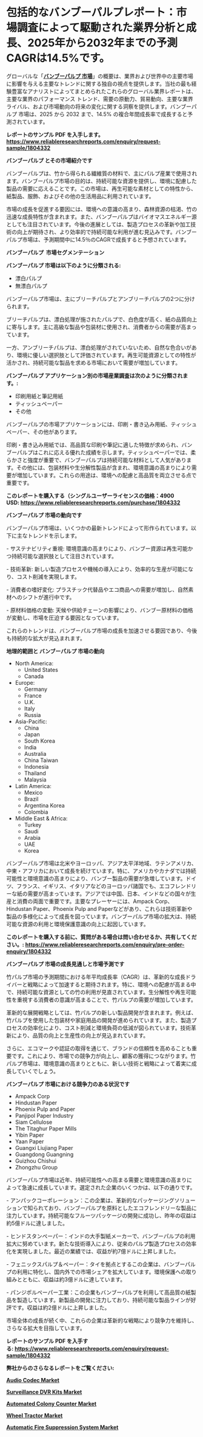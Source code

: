 <p><h1>包括的なバンブーパルプレポート：市場調査によって駆動された業界分析と成長、2025年から2032年までの予測CAGRは14.5%です。</h1></p><p>グローバルな「<a href="https://www.reliableresearchreports.com/bamboo-pulp-r1804332?utm_campaign=110&utm_medium=6&utm_source=Github&utm_content=ia&utm_term=16022025&utm_id=bamboo-pulp"><strong>バンブーパルプ 市場</strong></a>」の概要は、業界および世界中の主要市場に影響を与える主要なトレンドに関する独自の視点を提供します。当社の最も経験豊富なアナリストによってまとめられたこれらのグローバル業界レポートは、主要な業界のパフォーマンス トレンド、需要の原動力、貿易動向、主要な業界ライバル、および市場動向の将来の変化に関する洞察を提供します。バンブーパルプ 市場は、2025 から 2032 まで、14.5% の複合年間成長率で成長すると予測されています。</p>
<p><strong>レポートのサンプル PDF を入手します。</strong><strong><a href="https://www.reliableresearchreports.com/enquiry/request-sample/1804332?utm_campaign=110&utm_medium=6&utm_source=Github&utm_content=ia&utm_term=16022025&utm_id=bamboo-pulp">https://www.reliableresearchreports.com/enquiry/request-sample/1804332</a></strong></p>
<p><strong>バンブーパルプ とその市場紹介です</strong></p>
<p><p>バンブーパルプは、竹から得られる繊維質の材料で、主にパルプ産業で使用されます。バンブーパルプ市場の目的は、持続可能な資源を提供し、環境に配慮した製品の需要に応えることです。この市場は、再生可能な素材としての特性から、紙製品、服飾、およびその他の生活用品に利用されています。</p><p>市場の成長を促進する要因には、環境への意識の高まり、森林資源の枯渇、竹の迅速な成長特性が含まれます。また、バンブーパルプはバイオマスエネルギー源としても注目されています。今後の進展としては、製造プロセスの革新や加工技術の向上が期待され、より効率的で持続可能な利用が進む見込みです。バンブーパルプ市場は、予測期間中に14.5％のCAGRで成長すると予想されています。</p><strong><a href="|AUTHORITHY_DOMAIN_URL|?utm_campaign=110&utm_medium=6&utm_source=Github&utm_content=ia&utm_term=16022025&utm_id=bamboo-pulp"></a></strong></p>
<p><strong>バンブーパルプ&nbsp;</strong><strong>&nbsp;市場セグメンテーション</strong></p>
<p><strong>バンブーパルプ 市場は以下のように分類される:</strong>&nbsp;</p>
<p><ul><li>漂白パルプ</li><li>無漂白パルプ</li></ul></p>
<p><p>バンブーパルプ市場は、主にブリーチパルプとアンブリーチパルプの2つに分けられます。</p><p>ブリーチパルプは、漂白処理が施されたパルプで、白色度が高く、紙の品質向上に寄与します。主に高級な製品や包装材に使用され、消費者からの需要が高まっています。</p><p>一方、アンブリーチパルプは、漂白処理がされていないため、自然な色合いがあり、環境に優しい選択肢として評価されています。再生可能資源としての特性が活かされ、持続可能な製品を求める市場において需要が増加しています。</p></p>
<p><strong> バンブーパルプ アプリケーション別の市場産業調査は次のように分類されます。:</strong></p>
<p><ul><li>印刷用紙と筆記用紙</li><li>ティッシュペーパー</li><li>その他</li></ul></p>
<p><p>バンブーパルプの市場アプリケーションには、印刷・書き込み用紙、ティッシュペーパー、その他があります。</p><p>印刷・書き込み用紙では、高品質な印刷や筆記に適した特徴が求められ、バンブーパルプはこれに応える優れた成績を示します。ティッシュペーパーでは、柔らかさと強度が重要で、バンブーパルプは持続可能な材料として人気があります。その他には、包装材料や生分解性製品が含まれ、環境意識の高まりにより需要が増加しています。これらの用途は、環境への配慮と高品質を両立させる点で重要です。</p></p>
<p><strong>このレポートを購入する（シングルユーザーライセンスの価格：4900 USD:</strong><strong>&nbsp;<a href="https://www.reliableresearchreports.com/purchase/1804332?utm_campaign=110&utm_medium=6&utm_source=Github&utm_content=ia&utm_term=16022025&utm_id=bamboo-pulp">https://www.reliableresearchreports.com/purchase/1804332</a></strong></p>
<p><strong>バンブーパルプ 市場の動向です</strong></p>
<p><p>バンブーパルプ市場は、いくつかの最新トレンドによって形作られています。以下に主なトレンドを示します。</p><p>- サステナビリティ重視: 環境意識の高まりにより、バンブー資源は再生可能かつ持続可能な選択肢として注目されています。</p><p>- 技術革新: 新しい製造プロセスや機械の導入により、効率的な生産が可能になり、コスト削減を実現します。</p><p>- 消費者の嗜好変化: プラスチック代替品やエコ商品への需要が増加し、自然素材へのシフトが進行中です。</p><p>- 原材料価格の変動: 天候や供給チェーンの影響により、バンブー原材料の価格が変動し、市場を圧迫する要因となっています。</p><p>これらのトレンドは、バンブーパルプ市場の成長を加速させる要因であり、今後も持続的な拡大が見込まれます。</p></p>
<p><strong>地理的範囲と バンブーパルプ 市場の動向</strong></p>
<p><ul>
    <li>
        North America:
        <ul>
            <li>United States</li>
            <li>Canada</li>
        </ul>
    </li>
    <li>
        Europe:
        <ul>
            <li>Germany</li>
            <li>France</li>
            <li>U.K.</li>
            <li>Italy</li>
            <li>Russia</li>
        </ul>
    </li>
    <li>
        Asia-Pacific:
        <ul>
            <li>China</li>
            <li>Japan</li>
            <li>South Korea</li>
            <li>India</li>
            <li>Australia</li>
            <li>China Taiwan</li>
            <li>Indonesia</li>
            <li>Thailand</li>
            <li>Malaysia</li>
        </ul>
    </li>
    <li>
        Latin America:
        <ul>
            <li>Mexico</li>
            <li>Brazil</li>
            <li>Argentina Korea</li>
            <li>Colombia</li>
        </ul>
    </li>
    <li>
        Middle East & Africa:
        <ul>
            <li>Turkey</li>
            <li>Saudi</li>
            <li>Arabia</li>
            <li>UAE</li>
            <li>Korea</li>
        </ul>
    </li>
    </ul></p>
<p><p>バンブーパルプ市場は北米やヨーロッパ、アジア太平洋地域、ラテンアメリカ、中東・アフリカにおいて成長を続けています。特に、アメリカやカナダでは持続可能性と環境意識の高まりにより、バンブー製品の需要が急増しています。ドイツ、フランス、イギリス、イタリアなどのヨーロッパ諸国でも、エコフレンドリーな紙の需要が高まっています。アジアでは中国、日本、インドなどの国々が生産と消費の両面で重要です。主要なプレーヤーには、Ampack Corp、Hindustan Paper、Phoenix Pulp and Paperなどがあり、これらは技術革新や製品の多様化によって成長を図っています。バンブーパルプ市場の拡大は、持続可能な資源の利用と環境保護意識の向上に起因しています。</p></p>
<p><strong>このレポートを購入する前に、質問がある場合は問い合わせるか、共有してください。:&nbsp;<a href="https://www.reliableresearchreports.com/enquiry/pre-order-enquiry/1804332?utm_campaign=110&utm_medium=6&utm_source=Github&utm_content=ia&utm_term=16022025&utm_id=bamboo-pulp">https://www.reliableresearchreports.com/enquiry/pre-order-enquiry/1804332</a></strong></p>
<p><strong>バンブーパルプ 市場の成長見通しと市場予測です</strong></p>
<p><p>竹パルプ市場の予測期間における年平均成長率（CAGR）は、革新的な成長ドライバーと戦略によって加速すると期待されます。特に、環境への配慮が高まる中で、持続可能な資源としての竹の利用が見直されています。生分解性や再生可能性を重視する消費者の意識が高まることで、竹パルプの需要が増加しています。</p><p>革新的な展開戦略としては、竹パルプの新しい製品開発が含まれます。例えば、竹パルプを使用した包装材や家庭用品の開発が進められています。また、製造プロセスの効率化により、コスト削減と環境負荷の低減が図られています。技術革新により、品質の向上と生産性の向上が見込まれています。</p><p>さらに、エコマークや認証の取得を通じて、ブランドの信頼性を高めることも重要です。これにより、市場での競争力が向上し、顧客の獲得につながります。竹パルプ市場は、環境意識の高まりとともに、新しい技術と戦略によって着実に成長していくでしょう。</p></p>
<p><strong>バンブーパルプ 市場における競争力のある状況です</strong></p>
<p><ul><li>Ampack Corp</li><li>Hindustan Paper</li><li>Phoenix Pulp and Paper</li><li>Panjipol Paper Industry</li><li>Siam Cellulose</li><li>The Titaghur Paper Mills</li><li>Yibin Paper</li><li>Yaan Paper</li><li>Guangxi Liujiang Paper</li><li>Guangdong Guangning</li><li>Guizhou Chishui</li><li>Zhongzhu Group</li></ul></p>
<p><p>バンブーパルプ市場は近年、持続可能性への高まる需要と環境意識の高まりによって急速に成長しています。選定された企業のいくつかは、以下の通りです。</p><p>- アンパックコーポレーション：この企業は、革新的なパッケージングソリューションで知られており、バンブーパルプを原料としたエコフレンドリーな製品に注力しています。持続可能なフルーツパッケージの開発に成功し、昨年の収益は約5億ドルに達しました。</p><p>- ヒンドスタンペーパー：インドの大手製紙メーカーで、バンブーパルプの利用拡大に努めています。新たな技術導入により、従来のパルプ製造プロセスの効率化を実現しました。最近の業績では、収益が約7億ドルに上昇しました。</p><p>- フェニックスパルプ＆ペーパー：タイを拠点とするこの企業は、バンブーパルプの利用に特化し、国内外での市場シェアを拡大しています。環境保護への取り組みとともに、収益は約3億ドルに達しています。</p><p>- パンジポルペーパー工業：この企業もバンブーパルプを利用して高品質の紙製品を製造しています。新製品の開発に注力しており、持続可能な製品ラインが好評です。収益は約2億ドルに上昇しました。</p><p>市場全体の成長が続く中、これらの企業は革新的な戦略により競争力を維持し、さらなる拡大を目指しています。</p></p>
<p><strong>レポートのサンプル PDF を入手する:&nbsp;<a href="https://www.reliableresearchreports.com/enquiry/request-sample/1804332?utm_campaign=110&utm_medium=6&utm_source=Github&utm_content=ia&utm_term=16022025&utm_id=bamboo-pulp">https://www.reliableresearchreports.com/enquiry/request-sample/1804332</a></strong></p>
<p></p>
<p></p>
<p></p>
<p></p>
<p><strong>弊社からのさらなるレポートをご覧ください:</strong></p>
<p><strong><p><a href="https://github.com/aistraasinyo/Market-Research-Report-List-1/blob/main/audio-codec-market.md?utm_campaign=110&utm_medium=6&utm_source=Github&utm_content=ia&utm_term=16022025&utm_id=bamboo-pulp">Audio Codec Market</a></p><p><a href="https://github.com/gamuoodhub/Market-Research-Report-List-1/blob/main/surveillance-dvr-kits-market.md?utm_campaign=110&utm_medium=6&utm_source=Github&utm_content=ia&utm_term=16022025&utm_id=bamboo-pulp">Surveillance DVR Kits Market</a></p><p><a href="https://github.com/sadimsamid/Market-Research-Report-List-1/blob/main/automated-colony-counter-market.md?utm_campaign=110&utm_medium=6&utm_source=Github&utm_content=ia&utm_term=16022025&utm_id=bamboo-pulp">Automated Colony Counter Market</a></p><p><a href="https://github.com/uramalorr/Market-Research-Report-List-1/blob/main/wheel-tractor-market.md?utm_campaign=110&utm_medium=6&utm_source=Github&utm_content=ia&utm_term=16022025&utm_id=bamboo-pulp">Wheel Tractor Market</a></p><p><a href="https://github.com/penecorodz74/Market-Research-Report-List-1/blob/main/automatic-fire-suppression-system-market.md?utm_campaign=110&utm_medium=6&utm_source=Github&utm_content=ia&utm_term=16022025&utm_id=bamboo-pulp">Automatic Fire Suppression System Market</a></p></strong></p>